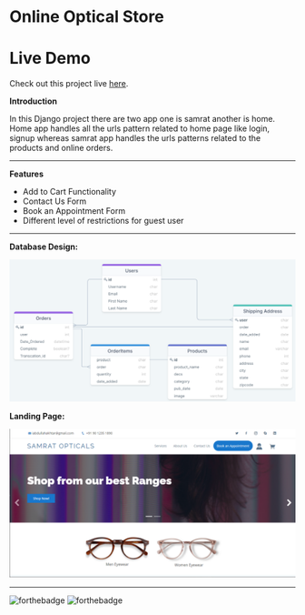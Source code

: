 # Online Optical Store 
# Live Demo
Check out this project live
[here](https://samrat-opticals.herokuapp.com/).


**Introduction**

In this Django project there are two app one is samrat another is home. Home app handles all the urls pattern related to home page like login, signup whereas samrat app handles the urls patterns related to the products and online orders.

---
**Features**

*   Add to Cart Functionality
*   Contact Us Form
*   Book an Appointment Form
*   Different level of restrictions for guest user

---

**Database Design:**

![Photo.jpeg](https://raw.githubusercontent.com/tariqmhmd5/Optical-store/master/DataBase%20Design.png?token=ANPMAZYXVENP6TWDBI5NZLS754CQM)

**Landing Page:**


![forthebadge](https://raw.githubusercontent.com/tariqmhmd5/Optical-store/master/ImagesForGit/LandingPage.png)

---

![forthebadge](https://forthebadge.com/images/badges/made-with-python.svg)
![forthebadge](https://forthebadge.com/images/badges/built-with-love.svg)

